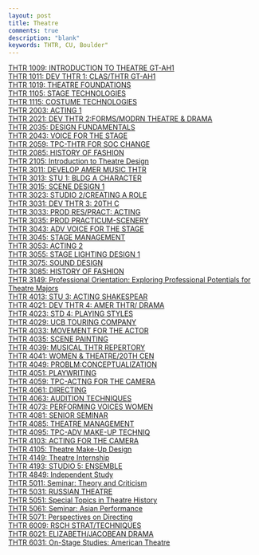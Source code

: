 ```yaml
---
layout: post
title: Theatre
comments: true
description: "blank"
keywords: THTR, CU, Boulder"
---
```

<body>
	<div><a href="../pages/THTR-1009">THTR 1009: INTRODUCTION TO THEATRE GT-AH1</a></div>
	<div><a href="../pages/THTR-1011">THTR 1011: DEV THTR 1: CLAS/THTR GT-AH1</a></div>
	<div><a href="../pages/THTR-1019">THTR 1019: THEATRE FOUNDATIONS</a></div>
	<div><a href="../pages/THTR-1105">THTR 1105: STAGE TECHNOLOGIES</a></div>
	<div><a href="../pages/THTR-1115">THTR 1115: COSTUME TECHNOLOGIES</a></div>
	<div><a href="../pages/THTR-2003">THTR 2003: ACTING 1</a></div>
	<div><a href="../pages/THTR-2021">THTR 2021: DEV THTR 2:FORMS/MODRN THEATRE & DRAMA</a></div>
	<div><a href="../pages/THTR-2035">THTR 2035: DESIGN FUNDAMENTALS</a></div>
	<div><a href="../pages/THTR-2043">THTR 2043: VOICE FOR THE STAGE</a></div>
	<div><a href="../pages/THTR-2059">THTR 2059: TPC-THTR FOR SOC CHANGE</a></div>
	<div><a href="../pages/THTR-2085">THTR 2085: HISTORY OF FASHION</a></div>
	<div><a href="../pages/THTR-2105">THTR 2105: Introduction to Theatre Design</a></div>
	<div><a href="../pages/THTR-3011">THTR 3011: DEVELOP AMER MUSIC THTR</a></div>
	<div><a href="../pages/THTR-3013">THTR 3013: STU 1: BLDG A CHARACTER</a></div>
	<div><a href="../pages/THTR-3015">THTR 3015: SCENE DESIGN 1</a></div>
	<div><a href="../pages/THTR-3023">THTR 3023: STUDIO 2/CREATING A ROLE</a></div>
	<div><a href="../pages/THTR-3031">THTR 3031: DEV THTR 3: 20TH C</a></div>
	<div><a href="../pages/THTR-3033">THTR 3033: PROD RES/PRACT: ACTING</a></div>
	<div><a href="../pages/THTR-3035">THTR 3035: PROD PRACTICUM-SCENERY</a></div>
	<div><a href="../pages/THTR-3043">THTR 3043: ADV VOICE FOR THE STAGE</a></div>
	<div><a href="../pages/THTR-3045">THTR 3045: STAGE MANAGEMENT</a></div>
	<div><a href="../pages/THTR-3053">THTR 3053: ACTING 2</a></div>
	<div><a href="../pages/THTR-3055">THTR 3055: STAGE LIGHTING DESIGN 1</a></div>
	<div><a href="../pages/THTR-3075">THTR 3075: SOUND DESIGN</a></div>
	<div><a href="../pages/THTR-3085">THTR 3085: HISTORY OF FASHION</a></div>
	<div><a href="../pages/THTR-3149">THTR 3149: Professional Orientation: Exploring Professional Potentials for Theatre Majors</a></div>
	<div><a href="../pages/THTR-4013">THTR 4013: STU 3: ACTING SHAKESPEAR</a></div>
	<div><a href="../pages/THTR-4021">THTR 4021: DEV THTR 4: AMER THTR/ DRAMA</a></div>
	<div><a href="../pages/THTR-4023">THTR 4023: STD 4: PLAYING STYLES</a></div>
	<div><a href="../pages/THTR-4029">THTR 4029: UCB TOURING COMPANY</a></div>
	<div><a href="../pages/THTR-4033">THTR 4033: MOVEMENT FOR THE ACTOR</a></div>
	<div><a href="../pages/THTR-4035">THTR 4035: SCENE PAINTING</a></div>
	<div><a href="../pages/THTR-4039">THTR 4039: MUSICAL THTR REPERTORY</a></div>
	<div><a href="../pages/THTR-4041">THTR 4041: WOMEN & THEATRE/20TH CEN</a></div>
	<div><a href="../pages/THTR-4049">THTR 4049: PROBLM:CONCEPTUALIZATION</a></div>
	<div><a href="../pages/THTR-4051">THTR 4051: PLAYWRITING</a></div>
	<div><a href="../pages/THTR-4059">THTR 4059: TPC-ACTNG FOR THE CAMERA</a></div>
	<div><a href="../pages/THTR-4061">THTR 4061: DIRECTING</a></div>
	<div><a href="../pages/THTR-4063">THTR 4063: AUDITION TECHNIQUES</a></div>
	<div><a href="../pages/THTR-4073">THTR 4073: PERFORMING VOICES WOMEN</a></div>
	<div><a href="../pages/THTR-4081">THTR 4081: SENIOR SEMINAR</a></div>
	<div><a href="../pages/THTR-4085">THTR 4085: THEATRE MANAGEMENT</a></div>
	<div><a href="../pages/THTR-4095">THTR 4095: TPC-ADV MAKE-UP TECHNIQ</a></div>
	<div><a href="../pages/THTR-4103">THTR 4103: ACTING FOR THE CAMERA</a></div>
	<div><a href="../pages/THTR-4105">THTR 4105: Theatre Make-Up Design</a></div>
	<div><a href="../pages/THTR-4149">THTR 4149: Theatre Internship</a></div>
	<div><a href="../pages/THTR-4193">THTR 4193: STUDIO 5: ENSEMBLE</a></div>
	<div><a href="../pages/THTR-4849">THTR 4849: Independent Study</a></div>
	<div><a href="../pages/THTR-5011">THTR 5011: Seminar: Theory and Criticism</a></div>
	<div><a href="../pages/THTR-5031">THTR 5031: RUSSIAN THEATRE</a></div>
	<div><a href="../pages/THTR-5051">THTR 5051: Special Topics in Theatre History</a></div>
	<div><a href="../pages/THTR-5061">THTR 5061: Seminar: Asian Performance</a></div>
	<div><a href="../pages/THTR-5071">THTR 5071: Perspectives on Directing</a></div>
	<div><a href="../pages/THTR-6009">THTR 6009: RSCH STRAT/TECHNIQUES</a></div>
	<div><a href="../pages/THTR-6021">THTR 6021: ELIZABETH/JACOBEAN DRAMA</a></div>
	<div><a href="../pages/THTR-6031">THTR 6031: On-Stage Studies: American Theatre</a></div>
</body>